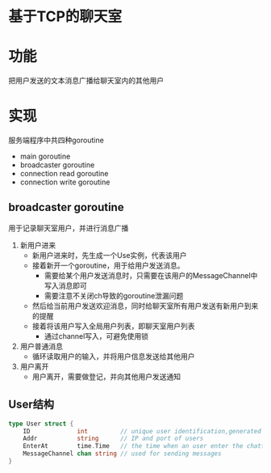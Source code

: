 # 基于TCP的聊天室

# 功能
把用户发送的文本消息广播给聊天室内的其他用户

# 实现
服务端程序中共四种goroutine
- main goroutine
- broadcaster goroutine
- connection read goroutine
- connection write goroutine

## broadcaster goroutine
用于记录聊天室用户，并进行消息广播
1. 新用户进来
   - 新用户进来时，先生成一个Use实例，代表该用户
   - 接着新开一个goroutine，用于给用户发送消息。
     - 需要给某个用户发送消息时，只需要在该用户的MessageChannel中写入消息即可
     - 需要注意不关闭ch导致的goroutine泄漏问题
   - 然后给当前用户发送欢迎消息，同时给聊天室所有用户发送有新用户到来的提醒
   - 接着将该用户写入全局用户列表，即聊天室用户列表
     - 通过channel写入，可避免使用锁
2. 用户普通消息
   - 循环读取用户的输入，并将用户信息发送给其他用户
3. 用户离开
   - 用户离开，需要做登记，并向其他用户发送通知

## User结构
```go
type User struct {
	ID             int         // unique user identification,generated by GenUserID
	Addr           string      // IP and port of users
	EnterAt        time.Time   // the time when an user enter the chatting
	MessageChannel chan string // used for sending messages
}
```
